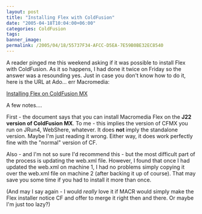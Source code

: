 ```yaml
---
layout: post
title: "Installing Flex with ColdFusion"
date: "2005-04-18T10:04:00+06:00"
categories: ColdFusion 
tags: 
banner_image: 
permalink: /2005/04/18/55737F34-AFCC-D5EA-7E59B0BE32EC8540
---
```


A reader pinged me this weekend asking if it was possible to install Flex with ColdFusion. As it so happens, I had done it twice on Friday so the answer was a resounding yes. Just in case you don't know how to do it, here is the URL at Ado... err Macromedia:

<a href="http://www.macromedia.com/support/documentation/en/flex/1_5/flexforcf.html">Installing Flex on ColdFusion MX</a>

A few notes....

First - the document says that you can install Macromedia Flex on the <b>J22 version of ColdFusion MX</b>. To me - this implies the version of CFMX you run on JRun4, WebShere, whatever. It does <b>not</b> imply the standalone version. Maybe I'm just reading it wrong. Either way, it does work perfectly fine with the "normal" version of CF.

Also - and I'm not so sure I'd recommend this - but the most difficult part of the process is updating the web.xml file. However, I found that once I had updated the web.xml on machine 1, I had no problems simply copying it over the web.xml file on machine 2 (after backing it up of course). That may save you some time if you had to install it more than once.

(And may I say again - I would <i>really</i> love it if MACR would simply make the Flex installer notice CF and offer to merge it right then and there. Or maybe I'm just too lazy?)